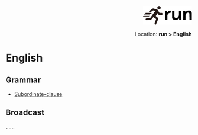 <div align="right"><a href="https://github.com/YuXiang187/run"><img src="./assets/run.png"></a></div>
<p align="right">Location: <strong>run > English</strong></p>

# English

## Grammar

* [Subordinate-clause](Subordinate_clause.md)

## Broadcast

......
